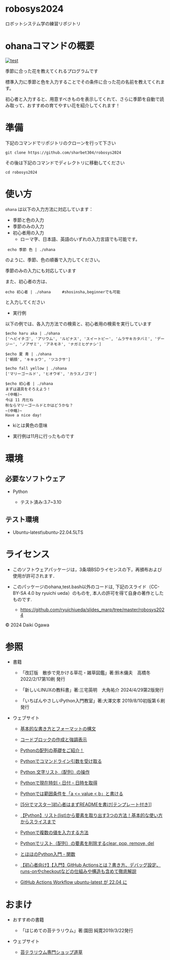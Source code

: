 # robosys2024

ロボットシステム学の練習リポジトリ


# ohanaコマンドの概要

[![test](https://github.com/sharbet304/robosys2024/actions/workflows/test.yml/badge.svg)](https://github.com/sharbet304/robosys2024/actions/workflows/test.yml)

季節に合った花を教えてくれるプログラムです

標準入力に季節と色を入力することでその条件に合った花の名前を教えてくれます。

初心者と入力すると、用意すべきものを表示してくれて、さらに季節を自動で読み取って、おすすめの育てやすい花を紹介してくれます！

# 準備

下記のコマンドでリポジトリのクローンを行って下さい

```
git clone https://github.com/sharbet304/robosys2024
```

その後は下記のコマンドでディレクトリに移動してください

```
cd robosys2024
```

# 使い方

`ohana` は以下の入力方法に対応しています：

 - 季節と色の入力
 - 季節のみの入力
 - 初心者用の入力
    - ローマ字、日本語、英語のいずれの入力言語でも可能です。
```
 echo 季節 色 | ./ohana
```

のように、季節、色の順番で入力してください。

季節のみの入力にも対応しています

また、初心者の方は、

```
echo 初心者 | ./ohana　　　#shosinsha,beginnerでも可能
```

と入力してください


 - 実行例

以下の例では、各入力方法での検索と、初心者用の検索を実行しています

```
$echo haru aka | ./ohana
['ヘビイチゴ', 'アリウム', 'ルピナス', 'スイートピー', 'ムラサキカタバミ', 'デージー', 'ノアザミ', 'アネモネ', 'ナガミヒゲナシ']
```
```
$echo 夏 青 | ./ohana
['朝顔', 'キキョウ', 'ツユクサ']
```
```
$echo fall yellow | ./ohana
['マリーゴールド', 'ヒオウギ', 'カラスノゴマ']
```
```
$echo 初心者 | ./ohana
まずは道具をそろえよう！
~(中略)~
今は 11 月だね
秋ならマリーゴールドとかはどうかな？
~(中略)~
Have a nice day!
```
 
 - kiとは黄色の意味

 - 実行例は11月に行ったものです

# 環境

## 必要なソフトウェア

- Python

  - テスト済み:3.7~3.10

## テスト環境

- Ubuntu-latest\ubuntu-22.04.5LTS

# ライセンス

- このソフトウェアパッケージは，3条項BSDライセンスの下，再頒布および使用が許可されます．

- このパッケージのohana,test.bash以外のコードは, 下記のスライド（CC-BY-SA 4.0 by ryuichi ueda）のものを, 本人の許可を得て自身の著作としたものです.
  - https://github.com/ryuichiueda/slides_marp/tree/master/robosys2024

© 2024 Daiki Ogawa


# 参照

- 書籍

  - 「改訂版　散歩で見かける草花・雑草図鑑」著:鈴木傭夫　高橋冬 2022/2/17第10刷	発行

  - 「新しいLINUXの教科書」著:三宅英明　大角祐介 2024/4/29第2版発行

  - 「いちばんやさしいPython入門教室」著:大澤文孝 2019/8/10初版第６刷発行

- ウェブサイト

  - [基本的な書き方とフォーマットの構文]( https://docs.github.com/ja/get-started/writing-on-github/getting-started-with-writing-and-formatting-on-github/basic-writing-and-formatting-syntax#quoting-code )

  - [コードブロックの作成と強調表示](https://docs.github.com/ja/get-started/writing-on-github/working-with-advanced-formatting/creating-and-highlighting-code-blocks)

  - [Pythonの配列の基礎をご紹介！](https://techplay.jp/column/462)

  - [Pythonでコマンドライン引数を受け取る](https://qiita.com/taashi/items/07bf75201a074e208ae5)

  - [Python 文字リスト（配列）の操作](https://qiita.com/HajimeKawahara/items/02c288667f0a893e8761)

  - [Pythonで現在時刻・日付・日時を取得](https://note.nkmk.me/python-datetime-now-today/)

  - [Pythonでは範囲条件を「a \<= value \< b」と書ける](https://qiita.com/tag1216/items/de47009599cf592a222d)

  - [\[5分でマスター\]初心者はまずREADMEを書け\[テンプレート付き\]](https://qiita.com/Canard_engineer_c_cpp/items/81ce4e53881138dbf37f)]

  - [【Python】リスト(list)から要素を取り出す3つの方法！基本的な使い方からスライスまで](https://trends.codecamp.jp/blogs/media/column315)

  - [Pythonで複数の値を入力する方法](https://qiita.com/863/items/b970d2f376c1e16c921b)

  - [Pythonでリスト（配列）の要素を削除するclear, pop, remove, del](https://note.nkmk.me/python-list-clear-pop-remove-del/)

  - [とほほのPython入門 - 関数](https://www.tohoho-web.com/python/function.html)

  - [【初心者向け】【入門】GitHub Actionsとは？書き方、デバッグ設定、runs-onやcheckoutなどの仕組みや構造も含めて徹底解説](https://qiita.com/shun198/items/14cdba2d8e58ab96cf95)

  - [GitHub Actions Workflow ubuntu-latest が 22.04 に](https://qiita.com/Satachito/items/ce3c22081fb0b4aded03)

# おまけ

 - おすすめの書籍

   - 「はじめての苔テラリウム」著:園田 純寛2019/3/22発行

 - ウェブサイト

   - [苔テラリウム専門ショップ道草](https://www.kokenomori.com/?srsltid=AfmBOoqkH1xqP4RdZciIIo9uxqOom7iDJ7LwZf6AAGc_12GmEo_Nc-Qg)




